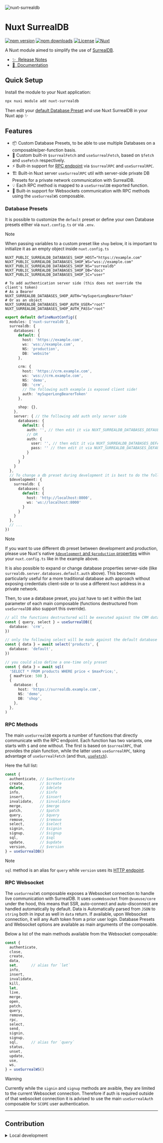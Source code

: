 ![nuxt-surrealdb](/docs/public/nuxt-surrealdb-social-card.png)

# Nuxt SurrealDB

[![npm version][npm-version-src]][npm-version-href]
[![npm downloads][npm-downloads-src]][npm-downloads-href]
[![License][license-src]][license-href]
[![Nuxt][nuxt-src]][nuxt-href]

A Nuxt module aimed to simplify the use of [SurrealDB](https://surrealdb.com).

- [✨ &nbsp;Release Notes](/CHANGELOG.md)
- [📖 &nbsp;Documentation](https://nuxt-surrealdb.s94.dev)
<!-- - [🏀 Online playground](https://stackblitz.com/github/sandros94/nuxt-surrealdb?file=playground%2Fapp.vue) -->

## Quick Setup

Install the module to your Nuxt application:

```bash
npx nuxi module add nuxt-surrealdb
```

Then edit your [default Database Preset](https://github.com/Sandros94/nuxt-surrealdb?tab=readme-ov-file#database-presets) and use Nuxt SurrealDB in your Nuxt app ✨

## Features

<!-- Highlight some of the features your module provide here -->
- 📦&nbsp;Custom Database Presets, to be able to use multiple Databases on a composable/per-function basis.
- 🚀&nbsp;Custom built-in `$surrealFetch` and `useSurrealFetch`, based on `$fetch` and `useFetch` respectively.
- ⚡️&nbsp;Built-in support for [RPC endpoint](https://surrealdb.com/docs/surrealdb/integration/rpc) via `$surrealRPC` and `useSurrealRPC`.
- 🏗️&nbsp;Built-in Nuxt server `useSurrealRPC` util with server-side private DB Presets for a private network communication with SurrealDB.
- 💡&nbsp;Each RPC method is mapped to a `useSurrealDB` exported function.
- 🌟&nbsp;Built-in support for Websockets communication with RPC methods using the `useSurrealWS` composable.

### Database Presets

It is possible to customize the `default` preset or define your own Database presets either via `nuxt.config.ts` or via `.env`.

> [!NOTE]
> When passing variables to a custom preset like `shop` below, it is important to initialize it as an empty object inside `nuxt.config.ts`

```dotenv
NUXT_PUBLIC_SURREALDB_DATABASES_SHOP_HOST="https://example.com"
NUXT_PUBLIC_SURREALDB_DATABASES_SHOP_WS="wss://example.com"
NUXT_PUBLIC_SURREALDB_DATABASES_SHOP_NS="surrealdb"
NUXT_PUBLIC_SURREALDB_DATABASES_SHOP_DB="docs"
NUXT_PUBLIC_SURREALDB_DATABASES_SHOP_SC="user"

# To add authentication server side (this does not override the client's token)
# As a Bearer
NUXT_SURREALDB_DATABASES_SHOP_AUTH="mySuperLongBearerToken"
# Or as an object
NUXT_SURREALDB_DATABASES_SHOP_AUTH_USER="root"
NUXT_SURREALDB_DATABASES_SHOP_AUTH_PASS="root"
```

```ts
export default defineNuxtConfig({
  modules: ['nuxt-surrealdb'],
  surrealdb: {
    databases: {
      default: {
        host: 'https://example.com',
        ws: 'wss://example.com',
        NS: 'production',
        DB: 'website'
      },

      crm: {
        host: 'https://crm.example.com',
        ws: 'wss://crm.example.com',
        NS: 'demo',
        DB: 'crm',
        // The following auth example is exposed client side!
        auth: 'mySuperLongBearerToken'
      },

      shop: {},
    },
    server: { // the following add auth only server side
      databases: {
        default: {
          auth: '', // then edit it via NUXT_SURREALDB_DATABASES_DEFAULT_AUTH
          // OR
          auth: {
            user: '', // then edit it via NUXT_SURREALDB_DATABASES_DEFAULT_AUTH_USER
            pass: '' // then edit it via NUXT_SURREALDB_DATABASES_DEFAULT_AUTH_PASS
          }
        }
      }
    }
  },
  // To change a db preset during development it is best to do the following
  $development: {
    surrealdb: {
      databases: {
        default: {
          host: 'http://localhost:8000',
          ws: 'ws://localhost:8000'
        }
      }
    }
  },
  // ...
})
```

> [!NOTE]
> If you want to use different db preset between development and production, please use Nuxt's native [`$development` and `$production` properties](https://nuxt.com/docs/getting-started/configuration#environment-overrides) within your `nuxt.config.ts` like in the example above.

It is also possible to expand or change database properties server-side (like `surrealdb.server.databases.default.auth` above). This becomes particularly useful for a more traditional database auth approach without exposing credentials client-side or to use a different `host` address in a private network.

Then, to use a database preset, you just have to set it within the last parameter of each main composable (functions destructured from `useSurrealDB` also support this override).

```ts
// all the functions destructured will be executed against the CRM database
const { query, select } = useSurrealDB({
  database: 'crm',
})

// only the following select will be made against the default database
const { data } = await select('products', {
  database: 'default',
})

// you could also define a one-time only preset
const { data } = await sql(
  'SELECT * FROM products WHERE price < $maxPrice;',
  { maxPrice: 500 },
  {
    database: {
      host: 'https://surrealdb.example.com',
      NS: 'demo',
      DB: 'shop',
    },
  },
)
```

### RPC Methods

The main `useSurrealDB` exports a number of functions that directly communicate with the RPC endpoint. Each function has two variants, one starts with `$` and one without. The first is based on `$surrealRPC`, that provides the plain function, while the latter uses `useSurrealRPC`, taking advantage of `useSurrealFetch` (and thus, [`useFetch`](https://nuxt.com/docs/api/composables/use-fetch)).

Here the full list:

```ts
const {
  authenticate, // $authenticate
  create,       // $create
  delete,       // $delete
  info,         // $info
  insert,       // $insert
  invalidate,   // $invalidate
  merge,        // $merge
  patch,        // $patch
  query,        // $query
  remove,       // $remove
  select,       // $select
  signin,       // $signin
  signup,       // $signup
  sql,          // $sql
  update,       // $update
  version,      // $version
} = useSurrealDB()
```

> [!NOTE]
> `sql` method is an alias for `query` while `version` uses its [HTTP endpoint](https://surrealdb.com/docs/surrealdb/integration/http#version).

### RPC Websocket

The `useSurrealWS` composable exposes a Websocket connection to handle live communication with SurrealDB. It uses `useWebsocket` from `@vueuse/core` under the hood, this means that SSR, auto-connect and auto-disconnect are handled automatically by default. Data is Automatically parsed from `JSON` to `string` both in input as well in `data` return.
If available, upon Websocket connection, it will any Auth token from a prior user login. Database Presets and Websocket options are available as main arguments of the composable.

Below a list of the main methods available from the Websocket composable:

```ts
const {
  authenticate,
  close,
  create,
  data,
  set,      // alias for `let`
  info,
  insert,
  invalidate,
  kill,
  let,
  live,
  merge,
  open,
  patch,
  query,
  remove,
  rpc,
  select,
  send,
  signin,
  signup,
  sql,      // alias for `query`
  status,
  unset,
  update,
  use,
  ws,
} = useSurrealWS()
```

> [!WARNING]
> Currently while the `signin` and `signup` methods are avaible, they are limited to the current Websocket connection. Therefore if auth is required outside of that websocket connection it is advised to use the main `useSurrealAuth` composable for `SCOPE` user authentication.

---

## Contribution

<details>
  <summary>Local development</summary>
  
  ```bash
  # Install dependencies
  npm install
  
  # Generate type stubs
  npm run dev:prepare
  
  # Develop with the playground
  npm run dev
  
  # Build the playground
  npm run dev:build
  
  # Run ESLint
  npm run lint
  
  # Run Vitest
  npm run test
  npm run test:watch
  
  # Release new version
  npm run release
  ```

</details>


<!-- Badges -->
[npm-version-src]: https://img.shields.io/npm/v/nuxt-surrealdb/latest.svg?style=flat&colorA=020420&colorB=00DC82
[npm-version-href]: https://npmjs.com/package/nuxt-surrealdb

[npm-downloads-src]: https://img.shields.io/npm/dm/nuxt-surrealdb.svg?style=flat&colorA=020420&colorB=00DC82
[npm-downloads-href]: https://npmjs.com/package/nuxt-surrealdb

[license-src]: https://img.shields.io/npm/l/nuxt-surrealdb.svg?style=flat&colorA=020420&colorB=00DC82
[license-href]: https://npmjs.com/package/nuxt-surrealdb

[nuxt-src]: https://img.shields.io/badge/Nuxt-020420?logo=nuxt.js
[nuxt-href]: https://nuxt.com
